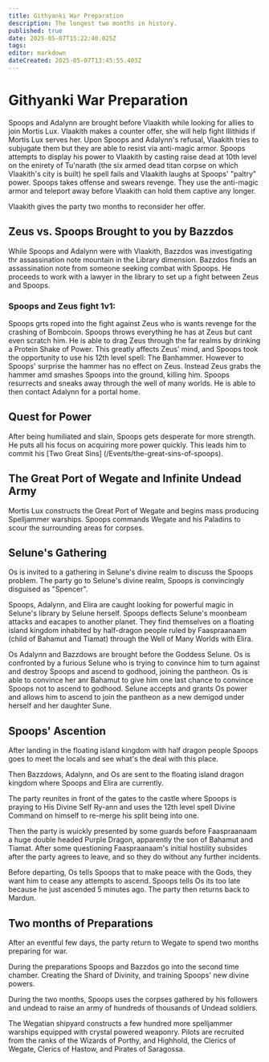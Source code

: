 ```yaml
---
title: Githyanki War Preparation
description: The longest two months in history.
published: true
date: 2025-05-07T15:22:40.025Z
tags: 
editor: markdown
dateCreated: 2025-05-07T13:45:55.403Z
---
```


# Githyanki War Preparation
Spoops and Adalynn are brought before Vlaakith while looking for allies to join Mortis Lux. Vlaakith makes a counter offer, she will help fight Illithids if Mortis Lux serves her. Upon Spoops and Adalynn's refusal, Vlaakith tries to subjugate them but they are able to resist via anti-magic armor. Spoops attempts to display his power to Vlaakith by casting raise dead at 10th level on the enirety of Tu'narath (the six armed dead titan corpse on which Vlaakith's city is built) he spell fails and Vlaakith laughs at Spoops' "paltry" power. Spoops takes offense and swears revenge. They use the anti-magic armor and teleport away before Vlaakith can hold them captive any longer.

Vlaakith gives the party two months to reconsider her offer.

## Zeus vs. Spoops Brought to you by Bazzdos
While Spoops and Adalynn were with Vlaakith, Bazzdos was investigating thr assassination note mountain in the Library dimension. Bazzdos finds an assassination note from someone seeking combat with Spoops. He proceeds to work with a lawyer in the library to set up a fight between Zeus and Spoops.

### Spoops and Zeus fight 1v1: 
Spoops grts roped into the fight against Zeus who is wants revenge for the crashing of Bombcoin. Spoops throws everything he has at Zeus but cant even scratch him. He is able to drag Zeus through the far realms by drinking a Protein Shake of Power. This greatly affects Zeus' mind, and Spoops took the opportunity to use his 12th level spell: The Banhammer. However to Spoops' surprise the hammer has no effect on Zeus. Instead Zeus grabs the hammer amd smashes Spoops into the ground, killing him. Spoops resurrects and sneaks away through the well of many worlds. He is able to then contact Adalynn for a portal home.



## Quest for Power
After being humiliated and slain, Spoops gets desperate for more strength. He puts all his focus on acquiring more power quickly. This leads him to commit his [Two Great Sins] (/Events/the-great-sins-of-spoops).

## The Great Port of Wegate and Infinite Undead Army
Mortis Lux constructs the Great Port of Wegate and begins mass producing Spelljammer warships. Spoops commands Wegate and his Paladins to scour the surrounding areas for corpses.


## Selune's Gathering
Os is invited to a gathering in Selune's divine realm to discuss the Spoops problem. The party go to Selune's divine realm, Spoops is convincingly disguised as "Spencer". 

Spoops, Adalynn, and Elira are caught looking for powerful magic in Selune's library by Selune herself. Spoops deflects Selune's moonbeam attacks and eacapes to another planet. They find themselves on a floating island kingdom inhabited by half-dragon people ruled by Faaspraanaam (child of Bahamut and Tiamat) through the Well of Many Worlds with Elira.

Os Adalynn and Bazzdows are brought before the Goddess Selune. Os is confronted by a furious Selune who is trying to convince him to turn against and destroy Spoops and ascend to godhood, joining the pantheon. Os is able to convince her anr Bahamut to give him one last chance to convince Spoops not to ascend to godhood. Selune accepts and grants Os power and allows him to ascend to join the pantheon as a new demigod under herself and her daughter Sune.


## Spoops' Ascention 
After landing in the floating island kingdom with half dragon people Spoops goes to meet the locals and see what's the deal with this place.

Then Bazzdows, Adalynn, and Os are sent to the floating island dragon kingdom where Spoops and Elira are currently. 

The party reunites in front of the gates to the castle where Spoops is praying to His Divine Self Ry-ann and uses the 12th level spell Divine Command on himself to re-merge his split being into one.

Then the party is wuickly presented by some guards before Faaspraanaam a huge double headed Purple Dragon, apparently the son of Bahamut and Tiamat. After some questioning Faaspraanaam's initial hostility subsides after the party agrees to leave, and so they do without any further incidents.

Before departing, Os tells Spoops that to make peace with the Gods, they want him to cease any attempts to ascend. Spoops tells Os its too late because he just ascended 5 minutes ago. The party then returns back to Mardun.



## Two months of Preparations

After an eventful few days, the party return to Wegate to spend two months preparing for war. 

During the preparations Spoops and Bazzdos go into the second time chamber. Creating the Shard of Divinity, and training Spoops' new divine powers.

During the two months, Spoops uses the corpses gathered by his followers and undead to raise an army of hundreds of thousands of Undead soldiers. 

The Wegatian shipyard constructs a few hundred more spelljammer warships equipped with crystal powered weaponry. Pilots are recruited from the ranks of the Wizards of Porthy, and Highhold, the Clerics of Wegate, Clerics of Hastow, and Pirates of Saragossa.
